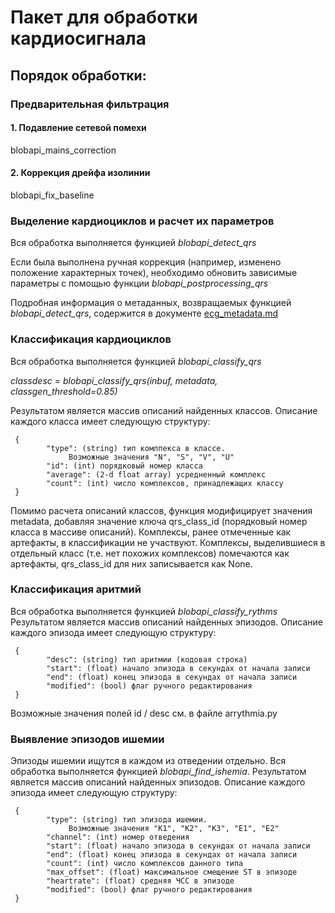 # Пакет для обработки кардиосигнала

## Порядок обработки:

### Предварительная фильтрация
#### 1. Подавление сетевой помехи
blobapi_mains_correction

#### 2. Коррекция дрейфа изолинии
blobapi_fix_baseline

### Выделение кардиоциклов и расчет их параметров
Вся обработка выполняется функцией  *blobapi_detect_qrs*

Если была выполнена ручная коррекция (например, изменено положение
характерных точек), необходимо обновить зависимые параметры с помощью
функции *blobapi_postprocessing_qrs*

Подробная информация о метаданных, возвращаемых функцией *blobapi_detect_qrs*,
содержится в документе [ecg_metadata.md](ecg_metadata.md)

### Классификация кардиоциклов
Вся обработка выполняется функцией  *blobapi_classify_qrs*

*classdesc = blobapi_classify_qrs(inbuf, metadata, classgen_threshold=0.85)*

Результатом является массив описаний найденных классов.
Описание каждого класса имеет следующую структуру:

     {
            "type": (string) тип комлпекса в классе.
                 Возможные значения "N", "S", "V", "U"
            "id": (int) порядковый номер класса
            "average": (2-d float array) усредненный комплекс
            "count": (int) число комплексов, принадлежащих классу
     }

Помимо расчета описаний классов, функция модифицирует значения metadata,
добавляя значение ключа qrs_class_id (порядковый номер класса в массиве описаний).
Комплексы, ранее отмеченные как артефакты, в классификации не участвуют.
Комплексы, выделившиеся в отдельный класс (т.е. нет похожих комплексов)
помечаются как артефакты, qrs_class_id для них записывается как None.


### Классификация аритмий
Вся обработка выполняется функцией  *blobapi_classify_rythms*
Результатом является массив описаний найденных эпизодов.
Описание каждого эпизода имеет следующую структуру:

     {
            "desc": (string) тип аритмии (кодовая строка)
            "start": (float) начало эпизода в секундах от начала записи
            "end": (float) конец эпизода в секундах от начала записи
            "modified": (bool) флаг ручного редактирования
     }

Возможные значения полей id / desc см. в файле arrythmia.py


### Выявление эпизодов ишемии
Эпизоды ишемии ищутся в каждом из отведении отдельно.
Вся обработка выполняется функцией  *blobapi_find_ishemia*.
Результатом является массив описаний найденных эпизодов.
Описание каждого эпизода имеет следующую структуру:

     {
            "type": (string) тип эпизода ишемии.
                 Возможные значения "K1", "K2", "K3", "E1", "E2"
            "channel": (int) номер отведения
            "start": (float) начало эпизода в секундах от начала записи
            "end": (float) конец эпизода в секундах от начала записи
            "count": (int) число комплексов данного типа
            "max_offset": (float) максимальное смещение ST в эпизоде
            "heartrate": (float) средняя ЧСС в эпизоде
            "modified": (bool) флаг ручного редактирования
     }
